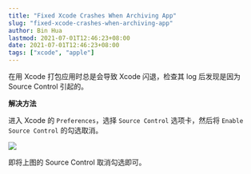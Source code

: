 ```yaml
---
title: "Fixed Xcode Crashes When Archiving App"
slug: "fixed-xcode-crashes-when-archiving-app"
author: Bin Hua
lastmod: 2021-07-01T12:46:23+08:00
date: 2021-07-01T12:46:23+08:00
tags: ["xcode", "apple"]
---
```


在用 Xcode 打包应用时总是会导致 Xcode 闪退，检查其 log 后发现是因为 Source Control 引起的。

**解决方法**

进入 Xcode 的 `Preferences`，选择 `Source Control` 选项卡，然后将 `Enable Source Control` 的勾选取消。

![](/imgs/fixed-xcode-crashes-when-archiving-app.png)

即将上图的 Source Control 取消勾选即可。
